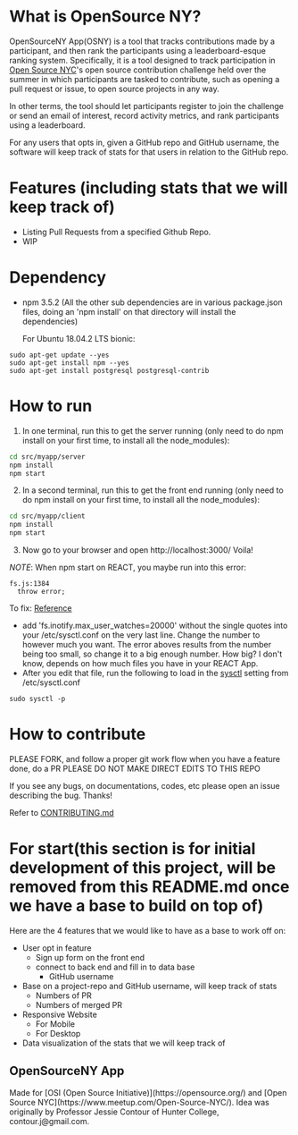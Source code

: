 # What is OpenSource NY?
  OpenSourceNY App(OSNY) is a tool that tracks contributions made by a participant, and then rank the participants using a leaderboard-esque ranking system. Specifically, it is a tool designed to track participation in [Open Source NYC](https://www.meetup.com/Open-Source-NYC/)'s open source contribution challenge held over the summer in which participants are tasked to contribute, such as opening a pull request or issue, to open source projects in any way.

  In other terms, the tool should let participants register to join the challenge or send an email of interest, record activity metrics, and rank participants using a leaderboard.


  For any users that opts in, given a GitHub repo and GitHub username, the software will keep track of stats for that users in relation to the GitHub repo.

# Features (including stats that we will keep track of)
  - Listing Pull Requests from a specified Github Repo.
  - WIP

# Dependency
* npm 3.5.2 (All the other sub dependencies are in various package.json files, doing an 'npm install' on that directory will install the dependencies)

  For Ubuntu 18.04.2 LTS bionic:
```shell
sudo apt-get update --yes
sudo apt-get install npm --yes
sudo apt-get install postgresql postgresql-contrib
```


# How to run

  1. In one terminal, run this to get the server running (only need to do npm install on your first time, to install all the node_modules):
  ```bash
  cd src/myapp/server
  npm install   
  npm start
  ```
  2. In a second terminal, run this to get the front end running (only need to do npm install on your first time, to install all the node_modules):
  ```bash
  cd src/myapp/client
  npm install
  npm start
  ```

  3. Now go to your browser and open http://localhost:3000/
    Voila!

  *NOTE*: When npm start on REACT, you maybe run into this error:
  ```
  fs.js:1384
    throw error;
  ``` 
  To fix:  [Reference](https://github.com/facebook/jest/issues/3254)

  * add 'fs.inotify.max_user_watches=20000' without the single quotes into your /etc/sysctl.conf on the very last line. Change the number to however much you want. The error aboves results from the number being too small, so change it to a big enough number. How big? I don't know, depends on how much files you have in your REACT App.
  * After you edit that file, run the following to load in the [sysctl](https://linux.die.net/man/8/sysctl) setting from /etc/sysctl.conf
  ```shell
  sudo sysctl -p
  ``` 

# How to contribute
  PLEASE FORK, and follow a proper git work flow
  when you have a feature done, do a PR
  PLEASE DO NOT MAKE DIRECT EDITS TO THIS REPO

  If you see any bugs, on documentations, codes, etc please open an issue describing the bug. Thanks!

  Refer to [CONTRIBUTING.md](./CONTRIBUTING.md)


# For start(this section is for initial development of this project, will be removed from this README.md once we have a base to build on top of)
  Here are the 4 features that we would like to have as a base to work off on:

  * User opt in feature
    - Sign up form on the front end
    - connect to back end and fill in to data base
      - GitHub username
  * Base on a project-repo and GitHub username, will keep track of stats
    - Numbers of PR
    - Numbers of merged PR
  * Responsive Website
    - For Mobile
    - For Desktop
  * Data visualization of the stats that we will keep track of
  
<h2>OpenSourceNY App</h2>
  Made for [OSI (Open Source Initiative)](https://opensource.org/) and [Open Source NYC](https://www.meetup.com/Open-Source-NYC/). Idea was originally by Professor Jessie Contour of Hunter College, contour.j@gmail.com.

